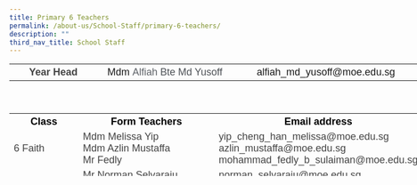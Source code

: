 ```yaml
---
title: Primary 6 Teachers
permalink: /about-us/School-Staff/primary-6-teachers/
description: ""
third_nav_title: School Staff
---
```

<table class="iveo_table ives_tab_simple ive_eobj_center" style="width: 736.138px; height: 73px;">

<tbody>

<tr>

<th style="width: 159px;"><font size="4" face="arial, sans-serif"><font color="#444444">Year Head</font></font></th>

<th style="width: 245px;"><font size="4" face="arial, sans-serif"><span style="font-weight: normal;">Mdm&nbsp;<span style="color: rgb(95, 99, 104);">Alfiah</span><span style="color: rgb(77, 81, 86);">&nbsp;Bte Md Yusoff</span></span></font></th>

<th style="width: 332px;"><font size="4" face="arial, sans-serif"><span style="font-weight: normal;">alfiah_md_yusoff@moe.edu.sg</span></font></th>

</tr>

</tbody>

</table>

<table class="iveo_table ives_tab_simple ive_eobj_center" style="width: 741.575px; height: 113px;">

<tbody>

<tr>

<th style="width: 119px;"><font color="#000000" size="4" face="arial, sans-serif">Class</font></th>

<th style="width: 271px;"><font color="#000000" size="4" face="arial, sans-serif">Form Teachers</font></th>

<th style="width: 301px;"><font color="#000000" size="4" face="arial, sans-serif">Email address</font></th>

</tr>

<tr>

<td><font size="4" face="arial, sans-serif" color="#444444">6 Faith</font></td>

<td><font face="arial, sans-serif" size="4" color="#444444"><span lang="EN-SG" style="line-height: 107%;"></span><span lang="EN-SG" class="" style="">Mdm Melissa Yip</span><span lang="EN-SG" class="" style="">  
</span><br>Mdm Azlin Mustaffa <br>Mr Fedly 
</font></td>

<td><font size="4" color="#444444"><font face="arial, sans-serif">yip_cheng_han_melissa@moe.edu.sg<span lang="EN-SG" style="line-height: 107%;"></span><span lang="EN-SG" style="line-height: 107%;"></span><span lang="EN-SG" style="line-height: 107%;"></span>  
</font><font face="arial, sans-serif">azlin_mustaffa@moe.edu.sg <br>mohammad_fedly_b_sulaiman@moe.edu.sg 
</font></font></td>

</tr>

<tr>

<td><font face="arial, sans-serif" size="4" color="#444444">6 Grace</font></td>

<td><font face="arial, sans-serif" size="4"><font color="#444444">Mr Norman Selvaraju  
<br>Mdm Lee Mei Ling<br> Mr Eugene Sim</font><font color="#444444">  
<span lang="EN-SG" style="line-height: 107%;"></span><span lang="EN-SG" class=""></span></font></font></td>

<td><font face="arial, sans-serif" size="4" color="#444444"> norman_selvaraju@moe.edu.sg
  lee_mei_ling_a@moe.edu.sg <br> sim_kok_hong_eugene@moe.edu.sg
</font></td>

</tr>

<tr>

<td><font face="arial, sans-serif" size="4" color="#444444">6 Hope</font></td>

<td><font face="arial, sans-serif" size="4" color="#444444"><span lang="EN-SG" class="">Mr Edmund Lee  
</span><br>Mr Steven Yeo  
<span lang="EN-SG" class=""></span></font></td>

<td><font face="arial, sans-serif" size="4" color="#444444">lee_jianfeng_edmund@moe.edu.sg  
yeo_poh_teck@moe.edu.sg  
</font></td>

</tr>

<tr>

<td><font face="arial, sans-serif" size="4" color="#444444">6 Joy</font></td>

<td><font face="arial, sans-serif" size="4" color="#444444"><span lang="EN-SG" style="line-height: 107%;"></span><span lang="EN-SG" class=""></span>Miss Suhaila Mohd Taib  
<span lang="EN-SG" style="line-height: 107%;"></span><span lang="EN-SG" class=""></span><span lang="EN-SG" class=""></span><br>Mr Jabin Lim  
</font></td>

<td><font face="arial, sans-serif" size="4" color="#444444">suhaila_mohd_taib@moe.edu.sg  
lim_ming_ee_jabin@moe.edu.sg  
<span lang="EN-SG" style="line-height: 107%;"></span><span lang="EN-SG" style="line-height: 107%;"></span><span lang="EN-SG" style="line-height: 107%;"></span><span lang="EN-SG" style="line-height: 107%;"></span></font></td>

</tr>

<tr>

<td><font face="arial, sans-serif" size="4" color="#444444">6 Love</font></td>

<td><font face="arial, sans-serif" size="4" color="#444444"><span lang="EN-SG" style="line-height: 107%;"></span><span lang="EN-SG" class=""><span lang="EN-SG" class="">Mdm Zahira Begum  
<br>Mdm Alifah Yusoff&nbsp;</span></span></font></td>

<td><font face="arial, sans-serif" color="#444444"><font size="4"><span lang="EN-SG" style="line-height: 107%;"></span>zahira_begum_abdul_rahman@moe.edu.sg  
</font><font size="4">alfiah_md_yusoff@moe.edu.sg</font></font></td>

</tr>

<tr>

<td><font face="arial, sans-serif" size="4" color="#444444">6 Patience</font></td>

<td><font face="arial, sans-serif" size="4" color="#444444">Mdm Noor Ellynda Ismail  
<br>Mr James Ling<span lang="EN-SG" class=""><span style="font-weight: bold;">  
</span></span></font></td>

<td><font face="arial, sans-serif" size="4" color="#444444"><span lang="EN-SG" style="line-height: 107%;"></span>noor_ellynda_mohd_ismail@moe.edu.sg  
euk_shin_james_ling@moe.edu.sg  
</font></td>

</tr>

</tbody>

</table>